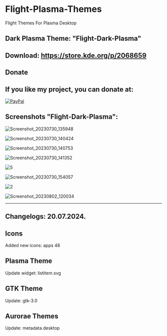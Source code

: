 # Flight-Plasma-Themes
Flight Themes For Plasma Desktop 

Dark Plasma Theme: "Flight-Dark-Plasma" 
------------------------------

Download: https://store.kde.org/p/2068659
-------------------------------------------



<html>
  <head>
    <meta charset="utf-8" />
  </head>
  <body>
    <h2>Donate</h2>
    <h2>If you like my project, you can donate at:</h2>
    <a href="https://www.paypal.com/paypalme/VesnaLazic">
    <img src="PayPal.png" alt="PayPal" />
    </a>
  </body>
</html>



Screenshots "Flight-Dark-Plasma":
---------------------------------

![Screenshot_20230730_135948](https://github.com/L4ki/Flight-Plasma-Themes/assets/45247573/3cb13fad-b509-480b-bbbf-9e933f7d623e)

![Screenshot_20230730_140424](https://github.com/L4ki/Flight-Plasma-Themes/assets/45247573/cf141888-bce5-4f0d-9e5a-fc57efceaf3d)

![Screenshot_20230730_140753](https://github.com/L4ki/Flight-Plasma-Themes/assets/45247573/df8f42c4-5ade-48a1-a300-e5d3f47352a6)

![Screenshot_20230730_141352](https://github.com/L4ki/Flight-Plasma-Themes/assets/45247573/0b4058ca-c91b-4bd7-8e2d-3215e7298445)

![5](https://github.com/L4ki/Flight-Plasma-Themes/assets/45247573/9f1278c5-d657-4036-9f48-8f48a73df54d)

![Screenshot_20230730_154057](https://github.com/L4ki/Flight-Plasma-Themes/assets/45247573/62f4e1ac-b4f4-4eb9-98d7-a258a2132f39)

![2](https://github.com/L4ki/Flight-Plasma-Themes/assets/45247573/9c995976-8aa5-47bc-93d0-5be1c56ac22f)

![Screenshot_20230802_120034](https://github.com/L4ki/Flight-Plasma-Themes/assets/45247573/1247ec39-a5c4-4843-877a-b641f7f5f183)

______________________

Changelogs: 20.07.2024.
----------------------

Icons
-----

Added new icons: apps 48

Plasma Theme
------------

Update widget: listitem.svg

GTK Theme
---------

Update: gtk-3.0

Aurorae Themes
--------------

Update: metadata.desktop




